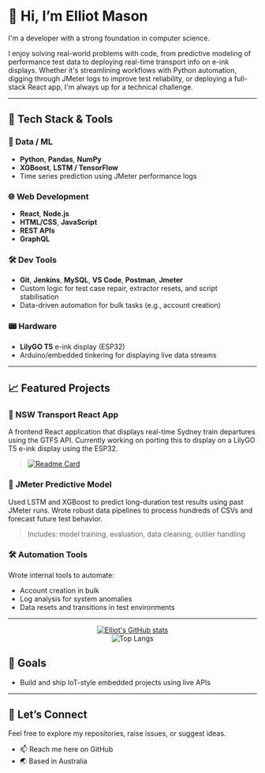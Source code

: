 # 👋 Hi, I’m Elliot Mason

I'm a developer with a strong foundation in computer science.

I enjoy solving real-world problems with code, from predictive modeling of performance test data to deploying real-time transport info on e-ink displays. Whether it's streamlining workflows with Python automation, digging through JMeter logs to improve test reliability, or deploying a full-stack React app, I'm always up for a technical challenge.

---

## 🔧 Tech Stack & Tools

### 🧠 Data / ML
- **Python**, **Pandas**, **NumPy**
- **XGBoost**, **LSTM / TensorFlow**
- Time series prediction using JMeter performance logs

### 🌐 Web Development
- **React**, **Node.js**
- **HTML/CSS**, **JavaScript**
- **REST APIs**
- **GraphQL**

### 🛠 Dev Tools
- **Git**, **Jenkins**, **MySQL**, **VS Code**, **Postman**, **Jmeter**
- Custom logic for test case repair, extractor resets, and script stabilisation
- Data-driven automation for bulk tasks (e.g., account creation)

### 📟 Hardware
- **LilyGO T5** e-ink display (ESP32)
- Arduino/embedded tinkering for displaying live data streams

---

## 📈 Featured Projects

### 🚌 NSW Transport React App
A frontend React application that displays real-time Sydney train departures using the GTFS API. Currently working on porting this to display on a LilyGO T5 e-ink display using the ESP32.

> [![Readme Card](https://github-readme-stats.vercel.app/api/pin/?username=Elliot-Mason&repo=TransportTracker&theme=github_dark)](https://github.com/anuraghazra/github-readme-stats)

### 🧪 JMeter Predictive Model
Used LSTM and XGBoost to predict long-duration test results using past JMeter runs. Wrote robust data pipelines to process hundreds of CSVs and forecast future test behavior.

> Includes: model training, evaluation, data cleaning, outlier handling

### 🛠 Automation Tools
Wrote internal tools to automate:
- Account creation in bulk
- Log analysis for system anomalies
- Data resets and transitions in test environments

---

<p align="center">
  <a href="https://github.com/anuraghazra/github-readme-stats">
    <img src="https://github-readme-stats.vercel.app/api?username=Elliot-Mason&show_icons=true&theme=github_dark&hide_rank=true" alt="Elliot's GitHub stats"/>
  </a>
  <br>
  <img src="https://github-readme-stats.vercel.app/api/top-langs/?username=Elliot-Mason&theme=github_dark" alt="Top Langs"/>
</p>

## 🎯 Goals

- Build and ship IoT-style embedded projects using live APIs

---

## 🤝 Let’s Connect

Feel free to explore my repositories, raise issues, or suggest ideas.

- 📫 Reach me here on GitHub
- 🌏 Based in Australia
